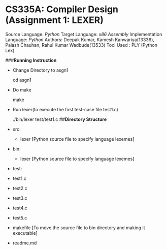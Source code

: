 # **CS335A: Compiler Design (Assignment 1: LEXER)**
Source Language: *Python*
Target Language: *x86 Assembly*
Implementation Language: *Python*
Authors: Deepak Kumar, Kamesh Kanwariya(13336), Palash Chauhan, Rahul Kumar Wadbude(13533)
Tool Used : PLY (Python Lex)

###**Running Instruction**
 - Change Directory to asgn1
	

    cd asgn1

 - Do make
	

    make

 - Run lexer(to execute the first test-case file test1.c)
	 

    ./bin/lexer test/test1.c 
##**Directory Structure**

 - src:
  
	-  lexer [Python source file to specify language lexemes]
 - bin:
    - lexer [Python source file to specify language lexemes] 
 - test:
  - test1.c
  -  test2.c
  -  test3.c
  -  test4.c
  -  test5.c
 - makefile [To move the source file to bin directory and making it executable]
 - readme.md    
    
    

  
